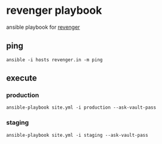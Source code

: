 # revenger playbook

ansible playbook for [revenger](https://revenger.in)

## ping

```
ansible -i hosts revenger.in -m ping
```

## execute

### production

```
ansible-playbook site.yml -i production --ask-vault-pass
```

### staging

```
ansible-playbook site.yml -i staging --ask-vault-pass
```
